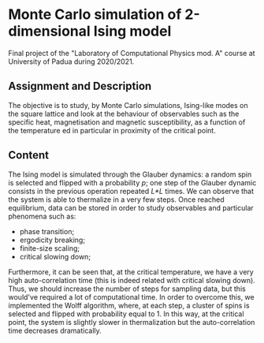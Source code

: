 # Monte Carlo simulation of 2-dimensional Ising model

Final project of the "Laboratory of Computational Physics mod. A" course at University of Padua during 2020/2021.

## Assignment and Description
The objective is to study, by Monte Carlo simulations, Ising-like modes on the square lattice and look at the behaviour of observables such as the specific heat, magnetisation and magnetic susceptibility, as a function of the temperature ed in particular in proximity of the critical point.


## Content
The Ising model is simulated through the Glauber dynamics: a random spin is selected and flipped with a probability _p_; one step of the Glauber dynamic consists in the previous operation repeated _L*L_ times. We can observe that the system is able to thermalize in a very few steps. Once reached equilibrium, data can be stored in order to study observables and particular phenomena such as:
- phase transition;
- ergodicity breaking;
- finite-size scaling;
- critical slowing down;

Furthermore, it can be seen that, at the critical temperature, we have a very high auto-correlation time (this is indeed related with critical slowing down). Thus, we should increase the number of steps for sampling data, but this would've required a lot of computational time. In order to overcome this, we implemented the Wolff algorithm, where, at each step, a cluster of spins is selected and flipped with probability equal to 1. In this way, at the critical point, the system is slightly slower in thermalization but the auto-correlation time decreases dramatically.

 

